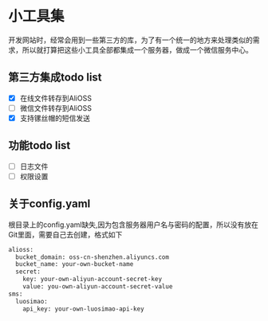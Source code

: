 # 小工具集
开发网站时，经常会用到一些第三方的库，为了有一个统一的地方来处理类似的需求，所以就打算把这些小工具全部都集成一个服务器，做成一个微信服务中心。

## 第三方集成todo list
- [x] 在线文件转存到AliOSS
- [ ] 微信文件转存到AliOSS
- [x] 支持镙丝帽的短信发送

## 功能todo list
- [ ] 日志文件
- [ ] 权限设置

## 关于config.yaml
根目录上的config.yaml缺失,因为包含服务器用户名与密码的配置，所以没有放在Git里面，需要自己去创建，格式如下

```Bash
alioss:
  bucket_domain: oss-cn-shenzhen.aliyuncs.com
  bucket_name: your-own-bucket-name
  secret:
    key: your-own-aliyun-account-secret-key
    value: you-own-aliyun-account-secret-value
sms:
  luosimao:
    api_key: your-own-luosimao-api-key
```
